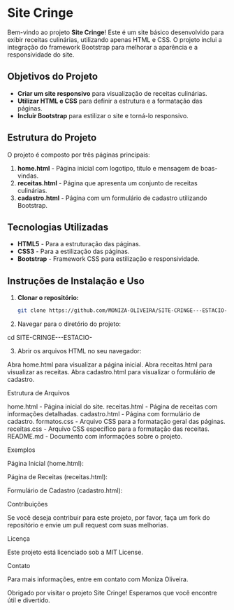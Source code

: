 # Site Cringe

Bem-vindo ao projeto **Site Cringe**! Este é um site básico desenvolvido para exibir receitas culinárias, utilizando apenas HTML e CSS. O projeto inclui a integração do framework Bootstrap para melhorar a aparência e a responsividade do site.

## Objetivos do Projeto

- **Criar um site responsivo** para visualização de receitas culinárias.
- **Utilizar HTML e CSS** para definir a estrutura e a formatação das páginas.
- **Incluir Bootstrap** para estilizar o site e torná-lo responsivo.

## Estrutura do Projeto

O projeto é composto por três páginas principais:

1. **home.html** - Página inicial com logotipo, título e mensagem de boas-vindas.
2. **receitas.html** - Página que apresenta um conjunto de receitas culinárias.
3. **cadastro.html** - Página com um formulário de cadastro utilizando Bootstrap.

## Tecnologias Utilizadas

- **HTML5** - Para a estruturação das páginas.
- **CSS3** - Para a estilização das páginas.
- **Bootstrap** - Framework CSS para estilização e responsividade.

## Instruções de Instalação e Uso

1. **Clonar o repositório:**

   ```bash
   git clone https://github.com/MONIZA-OLIVEIRA/SITE-CRINGE---ESTACIO-.git

2. Navegar para o diretório do projeto:

cd SITE-CRINGE---ESTACIO-

3. Abrir os arquivos HTML no seu navegador:

Abra home.html para visualizar a página inicial.
Abra receitas.html para visualizar as receitas.
Abra cadastro.html para visualizar o formulário de cadastro.

Estrutura de Arquivos

home.html - Página inicial do site.
receitas.html - Página de receitas com informações detalhadas.
cadastro.html - Página com formulário de cadastro.
formatos.css - Arquivo CSS para a formatação geral das páginas.
receitas.css - Arquivo CSS específico para a formatação das receitas.
README.md - Documento com informações sobre o projeto.

Exemplos

Página Inicial (home.html):

Página de Receitas (receitas.html):


Formulário de Cadastro (cadastro.html):


Contribuições

Se você deseja contribuir para este projeto, por favor, faça um fork do repositório e envie um pull request com suas melhorias.

Licença

Este projeto está licenciado sob a MIT License.

Contato

Para mais informações, entre em contato com Moniza Oliveira.

Obrigado por visitar o projeto Site Cringe! Esperamos que você encontre útil e divertido.

   
